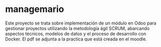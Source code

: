 # managemario 
Este proyecto se trata sobre implementación de un módulo en Odoo para gestionar proyectos utilizando la metodología ágil SCRUM,
abarcando aspectos técnicos, modelos de datos y el proceso de desarrollo con Docker.
El pdf se adjunta a la practica que está creada en el moodle.
